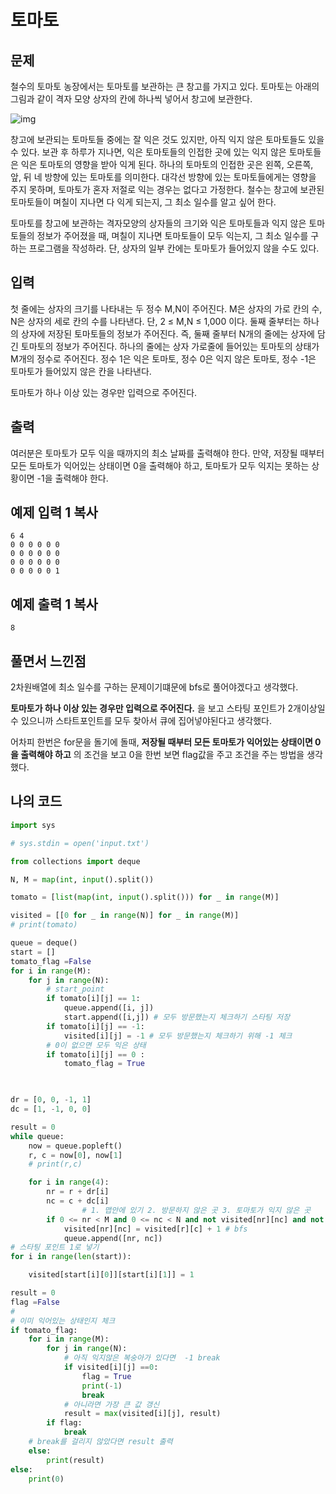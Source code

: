 # 토마토 

## 문제

철수의 토마토 농장에서는 토마토를 보관하는 큰 창고를 가지고 있다. 토마토는 아래의 그림과 같이 격자 모양 상자의 칸에 하나씩 넣어서 창고에 보관한다. 

![img](https://www.acmicpc.net/upload/images/tmt.png)

창고에 보관되는 토마토들 중에는 잘 익은 것도 있지만, 아직 익지 않은 토마토들도 있을 수 있다. 보관 후 하루가 지나면, 익은 토마토들의 인접한 곳에 있는 익지 않은 토마토들은 익은 토마토의 영향을 받아 익게 된다. 하나의 토마토의 인접한 곳은 왼쪽, 오른쪽, 앞, 뒤 네 방향에 있는 토마토를 의미한다. 대각선 방향에 있는 토마토들에게는 영향을 주지 못하며, 토마토가 혼자 저절로 익는 경우는 없다고 가정한다. 철수는 창고에 보관된 토마토들이 며칠이 지나면 다 익게 되는지, 그 최소 일수를 알고 싶어 한다.

토마토를 창고에 보관하는 격자모양의 상자들의 크기와 익은 토마토들과 익지 않은 토마토들의 정보가 주어졌을 때, 며칠이 지나면 토마토들이 모두 익는지, 그 최소 일수를 구하는 프로그램을 작성하라. 단, 상자의 일부 칸에는 토마토가 들어있지 않을 수도 있다.

## 입력

첫 줄에는 상자의 크기를 나타내는 두 정수 M,N이 주어진다. M은 상자의 가로 칸의 수, N은 상자의 세로 칸의 수를 나타낸다. 단, 2 ≤ M,N ≤ 1,000 이다. 둘째 줄부터는 하나의 상자에 저장된 토마토들의 정보가 주어진다. 즉, 둘째 줄부터 N개의 줄에는 상자에 담긴 토마토의 정보가 주어진다. 하나의 줄에는 상자 가로줄에 들어있는 토마토의 상태가 M개의 정수로 주어진다. 정수 1은 익은 토마토, 정수 0은 익지 않은 토마토, 정수 -1은 토마토가 들어있지 않은 칸을 나타낸다.

토마토가 하나 이상 있는 경우만 입력으로 주어진다.

## 출력

여러분은 토마토가 모두 익을 때까지의 최소 날짜를 출력해야 한다. 만약, 저장될 때부터 모든 토마토가 익어있는 상태이면 0을 출력해야 하고, 토마토가 모두 익지는 못하는 상황이면 -1을 출력해야 한다.

## 예제 입력 1 복사

```
6 4
0 0 0 0 0 0
0 0 0 0 0 0
0 0 0 0 0 0
0 0 0 0 0 1
```

## 예제 출력 1 복사

```
8
```



## 풀면서 느낀점

2차원배열에 최소 일수를 구하는 문제이기떄문에 bfs로 풀어야겠다고 생각했다. 

**토마토가 하나 이상 있는 경우만 입력으로 주어진다.** 을 보고 스타팅 포인트가 2개이상일 수 있으니까 스타트포인트를 모두 찾아서 큐에 집어넣야된다고 생각했다. 

어차피 한번은 for문을 돌기에 돌때, **저장될 때부터 모든 토마토가 익어있는 상태이면 0을 출력해야 하고** 의 조건을 보고 0을 한번 보면 flag값을 주고 조건을 주는 방법을 생각했다.



## 나의 코드

```python
import sys

# sys.stdin = open('input.txt')

from collections import deque

N, M = map(int, input().split())

tomato = [list(map(int, input().split())) for _ in range(M)]

visited = [[0 for _ in range(N)] for _ in range(M)]
# print(tomato)

queue = deque()
start = []
tomato_flag =False
for i in range(M):
    for j in range(N):
      	# start_point
        if tomato[i][j] == 1:
            queue.append([i, j])
            start.append([i,j]) # 모두 방문했는지 체크하기 스타팅 저장 
        if tomato[i][j] == -1:
            visited[i][j] = -1 # 모두 방문했는지 체크하기 위해 -1 체크
        # 0이 없으면 모두 익은 상태 
        if tomato[i][j] == 0 :
            tomato_flag = True


 
dr = [0, 0, -1, 1]
dc = [1, -1, 0, 0]

result = 0
while queue:
    now = queue.popleft()
    r, c = now[0], now[1]
    # print(r,c)

    for i in range(4):
        nr = r + dr[i]
        nc = c + dc[i]
				# 1. 맵안에 있기 2. 방문하지 않은 곳 3. 토마토가 익지 않은 곳 
        if 0 <= nr < M and 0 <= nc < N and not visited[nr][nc] and not tomato[nr][nc]:	
            visited[nr][nc] = visited[r][c] + 1 # bfs
            queue.append([nr, nc])
# 스타팅 포인트 1로 넣기 
for i in range(len(start)):

    visited[start[i][0]][start[i][1]] = 1

result = 0
flag =False
# 
# 이미 익어있는 상태인지 체크 
if tomato_flag:
    for i in range(M):
        for j in range(N):
          	# 아직 익지않은 복숭아가 있다면  -1 break
            if visited[i][j] ==0:
                flag = True
                print(-1)
                break
            # 아니라면 가장 큰 값 갱신 
            result = max(visited[i][j], result)
        if flag:
            break
    # break를 걸리지 않았다면 result 출력 
    else:
        print(result)
else:
    print(0)
```



